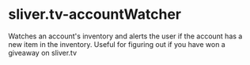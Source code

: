# sliver.tv-accountWatcher
Watches an account's inventory and alerts the user if the account has a new item in the inventory. Useful for figuring out if you have won a giveaway on sliver.tv

